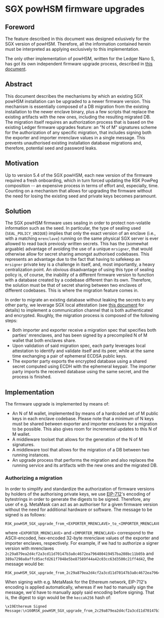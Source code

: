 # SGX powHSM firmware upgrades

## Foreword

The feature described in this document was designed exlusively for the SGX version of
powHSM. Therefore, all the information contained herein must be interpreted as applying
exclusively to this implementation.

The only other implementation of powHSM, written for the Ledger Nano S, has got its own
independent firmware upgrade process, described in [this
document](./signer-authorization.md).

## Abstract

This document describes the mechanisms by which an existing SGX powHSM installation can be
upgraded to a newer firmware version. This mechanism is essentially composed of a DB
migration from the existing installation to the newer enclave binary, plus a few scripts
that replace the existing artifacts with the new ones, including the resulting migrated
DB. The migration itself requires an authorization process that is based on the existing
Ledger firmware upgrades feature: an "N of M" signatures scheme for the authorization of
any specific migration, that includes signing both the exporter and importer mrenclave
values in a single message. This prevents unauthorised existing installation database
migrations and, therefore, potential seed and password leaks.

## Motivation

Up to version 5.4 of the SGX powHSM, each new version of the firmware required a fresh
onboarding, which in turn forced updating the RSK PowPeg composition -- an expensive
process in terms of effort and, especially, time. Counting on a mechanism that allows for
upgrading the firmware without the need for losing the existing seed and private keys
becomes paramount.

## Solution

The SGX powHSM firmware uses sealing in order to protect non-volatile information such as
the seed. In particular, the type of sealing used (`SEAL_POLICY_UNIQUE`) implies that only
the exact version of an enclave (i.e., with a matching `mrenclave`) running on the same
physical SGX server is ever allowed to read back previosly written secrets. This has the
(somewhat arguable) advantage of avoiding the use of a unique `mrsigner`, that would
otherwise allow for secret sharing amongst authorised codebases. This represents an
advantage due to the fact that having to safekeep an `mrsigner` private key is a challenge
in itself, and, most importantly, a heavy centralization point. An obvious disadvantage of
using this type of sealing policy is, of course, the inability of a different firmware
version to function with a database created by a codebase different than its own.
Therefore, the solution must be that of secret sharing between two enclaves of different
codebases. This is where the migration feature comes in.

In order to migrate an existing database without leaking the secrets to any other party,
we leverage SGX local attestation (see [this
document](./attestation.md#local-and-remote-attestation) for details) to implement a
communication channel that is both authenticated and encrypted. Roughly, the migration
process is composed of the following steps:
- Both importer and exporter receive a migration spec that specifies both parties'
  mrenclaves, and has been signed by a precompiled N of M wallet that both enclaves share.
- Upon validation of said migration spec, each party leverages local attestation to
  identify and validate itself and its peer, while at the same time exchanging a pair of
  ephemeral ECDSA public keys.
- The exporter party exports the encrypted database using a shared secret computed using
  ECDH with the ephemeral keypair. The importer party imports the received database using
  the same secret, and the process is finished.

## Implementation

The firmware upgrade is implemented by means of:

- An N of M wallet, implemented by means of a hardcoded set of M public keys in each
  enclave codebase. Please note that a minimum of N keys must be shared between exporter
  and importer enclaves for a migration to be possible. This also gives room for
  incremental updates to this N of M wallet.
- A middleware toolset that allows for the generation of the N of M signatures.
- A middleware tool that allows for the migration of a DB between two running instances.
- An upgrade process that performs the migration and also replaces the running service and
  its artifacts with the new ones and the migrated DB.

### Authorizing a migration

In order to simplify and standardize the authorization of firmware versions by holders of
the authorising private keys, we use [EIP-712](https://eips.ethereum.org/EIPS/eip-712)'s
encoding of bytestrings in order to generate the digests to be signed. Therefore, any user
of e.g. MetaMask can act as an authoriser for a given firmware version without the need
for additional hardware or software. The message to be signed is as follows:

```
RSK_powHSM_SGX_upgrade_from_<EXPORTER_MRENCLAVE>_to_<IMPORTER_MRENCLAVE>
```

where `<EXPORTER_MRENCLAVE>` and `<IMPORTER_MRENCLAVE>` correspond to the ASCII-encoded,
hex-encoded 32-byte mrenclave values of the exporter and importer enclaves, respectively.
For example, if we had to authorize a signer version with mrenclaves
`2c29a879ea2d4cf2a3cd11d70147b3a8c4672ea796480419457ba208bc11b05b` and
`389a7298a8affc05acfd261f7048e5be87589f44a42c03cc63d3500c21ff4d42`, the message would be:

```
RSK_powHSM_SGX_upgrade_from_2c29a879ea2d4cf2a3cd11d70147b3a8c4672ea796480419457ba208bc11b05b_to_389a7298a8affc05acfd261f7048e5be87589f44a42c03cc63d3500c21ff4d42
```

When signing with e.g. MetaMask for the Ethereum network, EIP-712's encoding is applied
automatically, whereas if we had to manually sign the message, we'd have to manually apply
said encoding before signing. That is, the digest to sign would be the `keccak256` hash
of:

```
\x19Ethereum Signed Message:\n160RSK_powHSM_SGX_upgrade_from_2c29a879ea2d4cf2a3cd11d70147b3a8c4672ea796480419457ba208bc11b05b_to_389a7298a8affc05acfd261f7048e5be87589f44a42c03cc63d3500c21ff4d42
```
